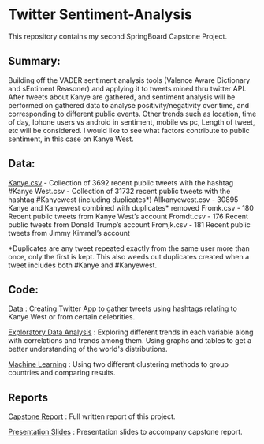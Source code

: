 # Twitter Sentiment-Analysis


This repository contains my second SpringBoard Capstone Project.

## Summary: 
Building off the VADER sentiment analysis tools (Valence Aware Dictionary and sEntiment Reasoner) and applying it to tweets mined thru twitter API. After tweets about Kanye are gathered, and sentiment analysis will be performed on gathered data to analyse positivity/negativity over time, and corresponding to different public events. Other trends such as location, time of day, Iphone users vs android in sentiment, mobile vs pc, Length of tweet, etc will be considered. I would like to see what factors contribute to public sentiment, in this case on Kanye West. 

## Data:

[Kanye.csv](https://github.com/SilasNeptune/Sentiment-Analysis/blob/master/kanye.csv) - Collection of 3692 recent public tweets with the hashtag #Kanye
West.csv - Collection of 31732 recent public tweets with the hashtag #Kanyewest (including duplicates*)
Allkanyewest.csv - 30895 Kanye and Kanyewest combined with duplicates* removed
Fromk.csv - 180 Recent public tweets from Kanye West’s account 
Fromdt.csv - 176 Recent public tweets from Donald Trump’s account
Fromjk.csv - 181 Recent public tweets from Jimmy Kimmel’s account

*Duplicates are any tweet repeated exactly from the same user more than once, only the first is kept. This also weeds out duplicates created when a tweet includes both #Kanye and #Kanyewest.


## Code:

[Data](https://github.com/SilasNeptune/Sentiment-Analysis/blob/master/Data.ipynb) : Creating Twitter App to gather tweets using hashtags relating to Kanye West or from certain celebrities. 


[Exploratory Data Analysis](https://github.com/SilasNeptune/Dental-Health-in-Youth/blob/master/EDA_and_Inferential_Statistics.ipynb) : Exploring different trends in each variable along with correlations and trends among them. Using graphs and tables to get a better understanding of the world's distributions.


[Machine Learning](https://github.com/SilasNeptune/Dental-Health-in-Youth/blob/master/Machine%20Learning.ipynb) : Using two different clustering methods to group countries and comparing results.

## Reports
 
[Capstone Report](https://github.com/SilasNeptune/Dental-Health-in-Youth/blob/master/Capstone%20Project%201.pdf) : Full written report of this project.

[Presentation Slides](https://github.com/SilasNeptune/Dental-Health-in-Youth/blob/master/Dental%20Issues%20in%20Youth%20across%20the%20Globe.pdf) : Presentation slides to accompany capstone report.
